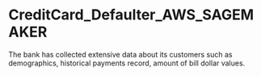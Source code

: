 # CreditCard_Defaulter_AWS_SAGEMAKER
The bank has collected extensive data about its customers such as demographics, historical payments record, amount of bill dollar values.
